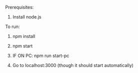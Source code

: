 Prerequisites:

1) Install node.js


To run:

1) npm install

2) npm start

3) IF ON PC: npm run start-pc

4) Go to localhost:3000 (though it should start automatically)
